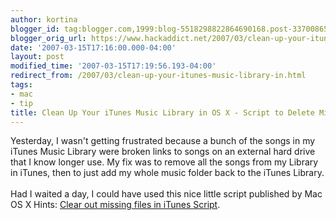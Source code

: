 ```yaml
---
author: kortina
blogger_id: tag:blogger.com,1999:blog-5518298822864690168.post-3370086521385401719
blogger_orig_url: https://www.hackaddict.net/2007/03/clean-up-your-itunes-music-library-in.html
date: '2007-03-15T17:16:00.000-04:00'
layout: post
modified_time: '2007-03-15T17:19:56.193-04:00'
redirect_from: /2007/03/clean-up-your-itunes-music-library-in.html
tags:
- mac
- tip
title: Clean Up Your iTunes Music Library in OS X - Script to Delete Missing Files
---
```


Yesterday, I wasn't getting frustrated because a bunch of the songs in my iTunes Music Library were broken links to songs on an external hard drive that I know longer use.  My fix was to remove all the songs from my Library in iTunes, then to just add my whole music folder back to the iTunes Library.<br /><br />Had I waited a day, I could have used this nice little script published by Mac OS X Hints: <a href="http://www.macosxhints.com/article.php?story=2007031309145927" title="Clear out missing files in iTunes">Clear out missing files in iTunes Script</a>.